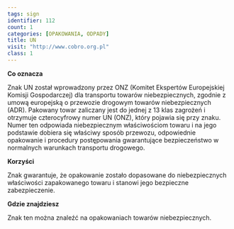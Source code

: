 ```yaml
---
tags: sign
identifier: 112
count: 1
categories: [OPAKOWANIA, ODPADY]
title: UN
visit: "http://www.cobro.org.pl"
class: 1
---
```

**Co oznacza**

Znak UN został wprowadzony przez ONZ (Komitet Ekspertów Europejskiej Komisji Gospodarczej) dla transportu towarów niebezpiecznych, zgodnie z umową europejską o przewozie drogowym towarów niebezpiecznych (ADR). Pakowany towar zaliczany jest do jednej z 13 klas zagrożeń i otrzymuje czterocyfrowy numer UN (ONZ), który pojawia się przy znaku. Numer ten odpowiada niebezpiecznym właściwościom towaru i na jego podstawie dobiera się właściwy sposób przewozu, odpowiednie opakowanie i procedury postępowania gwarantujące bezpieczeństwo w normalnych warunkach transportu drogowego.

**Korzyści**

Znak gwarantuje, że opakowanie zostało dopasowane do niebezpiecznych właściwości zapakowanego towaru i stanowi jego bezpieczne zabezpieczenie.

**Gdzie znajdziesz**

Znak ten można znaleźć na opakowaniach towarów niebezpiecznych.
